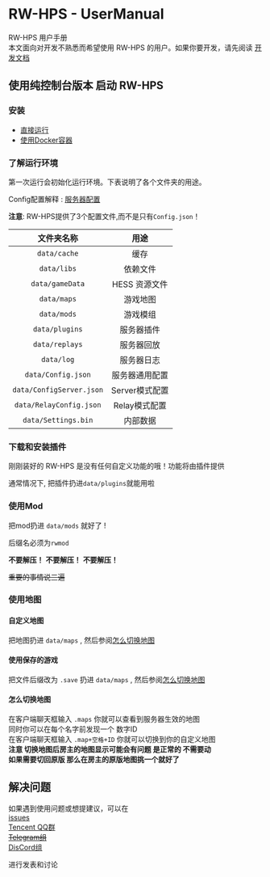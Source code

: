 # RW-HPS - UserManual

RW-HPS 用户手册  
本文面向对开发不熟悉而希望使用 RW-HPS 的用户。如果你要开发，请先阅读 [开发文档](/plugin/README.md)

## 使用纯控制台版本 启动 RW-HPS

### 安装

* [直接运行](/run/Run.md)
* [使用Docker容器](/docker/README.md)

### 了解运行环境

第一次运行会初始化运行环境。下表说明了各个文件夹的用途。

Config配置解释 : [服务器配置](Config.md)

**注意**: RW-HPS提供了3个配置文件,而不是只有`Config.json`！

|        文件夹名称        |      用途      |
| :----------------------: | :------------: |
|       `data/cache`       |      缓存      |
|       `data/libs`        |    依赖文件    |
|     `data/gameData`      | HESS 资源文件  |
|       `data/maps`        |    游戏地图    |
|       `data/mods`        |    游戏模组    |
|      `data/plugins`      |   服务器插件   |
|      `data/replays`      |   服务器回放   |
|        `data/log`        |   服务器日志   |
|    `data/Config.json`    | 服务器通用配置 |
| `data/ConfigServer.json` | Server模式配置 |
| `data/RelayConfig.json`  | Relay模式配置  |
|   `data/Settings.bin`    |    内部数据    |

### 下载和安装插件

刚刚装好的 RW-HPS 是没有任何自定义功能的哦！功能将由插件提供

通常情况下, 把插件扔进`data/plugins`就能用啦

### 使用Mod

把mod扔进 `data/mods` 就好了 !

后缀名必须为`rwmod`

**不要解压！** **不要解压！** **不要解压！**

~~重要的事情说三遍~~

### 使用地图

#### 自定义地图

把地图扔进 `data/maps` , 然后参阅[怎么切换地图](#怎么切换地图)

#### 使用保存的游戏

把文件后缀改为 `.save` 扔进 `data/maps` , 然后参阅[怎么切换地图](#怎么切换地图)

#### 怎么切换地图

在客户端聊天框输入 `.maps` 你就可以查看到服务器生效的地图  
同时你可以在每个名字前发现一个 数字ID  
在客户端聊天框输入 `.map+空格+ID` 你就可以切换到你的自定义地图  
**注意 切换地图后房主的地图显示可能会有问题 是正常的 不需要动**  
**如果需要切回原版 那么在房主的原版地图挑一个就好了**

## 解决问题

如果遇到使用问题或想提建议，可以在  
[issues](https://github.com/RW-HPS/RW-HPS/issues)  
[Tencent QQ群](https://qm.qq.com/cgi-bin/qm/qr?k=qhJ6ekYF9pD9jO6j8H2rZw8ePAVypoU0&jump_from=webapi)  
<del>[Telegram组](https://t.me/RW_HPS) </del>  
[DisCord组](https://discord.gg/VwwxJhVG64)

进行发表和讨论
